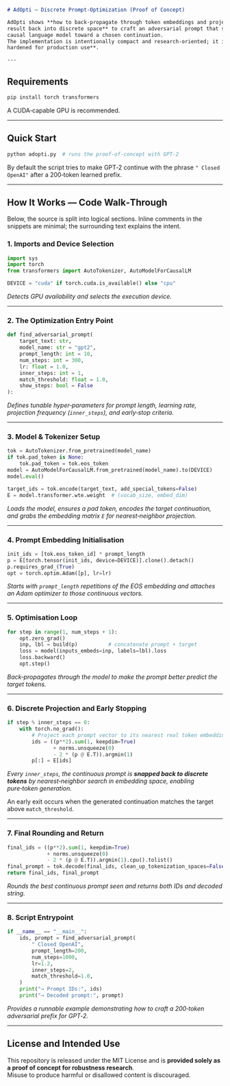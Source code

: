 ```markdown
# AdOpti — Discrete Prompt‑Optimization (Proof of Concept)

AdOpti shows **how to back‑propagate through token embeddings and project the
result back into discrete space** to craft an adversarial prompt that steers a
causal language model toward a chosen continuation.  
The implementation is intentionally compact and research‑oriented; it is **not
hardened for production use**.

---
```
## Requirements
```bash
pip install torch transformers
```

A CUDA‑capable GPU is recommended.

---

## Quick Start

```bash
python adopti.py  # runs the proof‑of‑concept with GPT‑2
```

By default the script tries to make GPT‑2 continue with the phrase
`" Closed OpenAI"` after a 200‑token learned prefix.

---

## How It Works — Code Walk‑Through
Below, the source is split into logical sections. Inline comments in the
snippets are minimal; the surrounding text explains the intent.

### 1. Imports and Device Selection
```python
import sys
import torch
from transformers import AutoTokenizer, AutoModelForCausalLM

DEVICE = "cuda" if torch.cuda.is_available() else "cpu"
```
*Detects GPU availability and selects the execution device.*

---

### 2. The Optimization Entry Point
```python
def find_adversarial_prompt(
    target_text: str,
    model_name: str = "gpt2",
    prompt_length: int = 10,
    num_steps: int = 300,
    lr: float = 1.0,
    inner_steps: int = 1,
    match_threshold: float = 1.0,
    show_steps: bool = False
):
```
*Defines tunable hyper‑parameters for prompt length, learning rate, projection
frequency (`inner_steps`), and early‑stop criteria.*

---

### 3. Model & Tokenizer Setup
```python
tok = AutoTokenizer.from_pretrained(model_name)
if tok.pad_token is None:
    tok.pad_token = tok.eos_token
model = AutoModelForCausalLM.from_pretrained(model_name).to(DEVICE)
model.eval()

target_ids = tok.encode(target_text, add_special_tokens=False)
E = model.transformer.wte.weight  # (vocab_size, embed_dim)
```
*Loads the model, ensures a pad token, encodes the target continuation, and
grabs the embedding matrix `E` for nearest‑neighbor projection.*

---

### 4. Prompt Embedding Initialisation
```python
init_ids = [tok.eos_token_id] * prompt_length
p = E[torch.tensor(init_ids, device=DEVICE)].clone().detach()
p.requires_grad_(True)
opt = torch.optim.Adam([p], lr=lr)
```
*Starts with `prompt_length` repetitions of the EOS embedding and attaches an
Adam optimizer to those continuous vectors.*

---

### 5. Optimisation Loop
```python
for step in range(1, num_steps + 1):
    opt.zero_grad()
    inp, lbl = build(p)          # concatenate prompt + target
    loss = model(inputs_embeds=inp, labels=lbl).loss
    loss.backward()
    opt.step()
```
*Back‑propagates through the model to make the prompt better predict the target
tokens.*

---

### 6. Discrete Projection and Early Stopping
```python
if step % inner_steps == 0:
    with torch.no_grad():
        # Project each prompt vector to its nearest real token embedding
        ids = ((p**2).sum(1, keepdim=True)
               + norms.unsqueeze(0)
               - 2 * (p @ E.T)).argmin(1)
        p[:] = E[ids]
```
*Every `inner_steps`, the continuous prompt is **snapped back to discrete
tokens** by nearest‑neighbor search in embedding space, enabling pure‑token
generation.*

An early exit occurs when the generated continuation matches the target above
`match_threshold`.

---

### 7. Final Rounding and Return
```python
final_ids = ((p**2).sum(1, keepdim=True)
             + norms.unsqueeze(0)
             - 2 * (p @ E.T)).argmin(1).cpu().tolist()
final_prompt = tok.decode(final_ids, clean_up_tokenization_spaces=False)
return final_ids, final_prompt
```
*Rounds the best continuous prompt seen and returns both IDs and decoded
string.*

---

### 8. Script Entrypoint
```python
if __name__ == "__main__":
    ids, prompt = find_adversarial_prompt(
        " Closed OpenAI",
        prompt_length=200,
        num_steps=1000,
        lr=1.2,
        inner_steps=2,
        match_threshold=1.0,
    )
    print("→ Prompt IDs:", ids)
    print("→ Decoded prompt:", prompt)
```
*Provides a runnable example demonstrating how to craft a 200‑token adversarial
prefix for GPT‑2.*

---

## License and Intended Use
This repository is released under the MIT License and is **provided solely as a
proof of concept for robustness research**.  
Misuse to produce harmful or disallowed content is discouraged.
```
